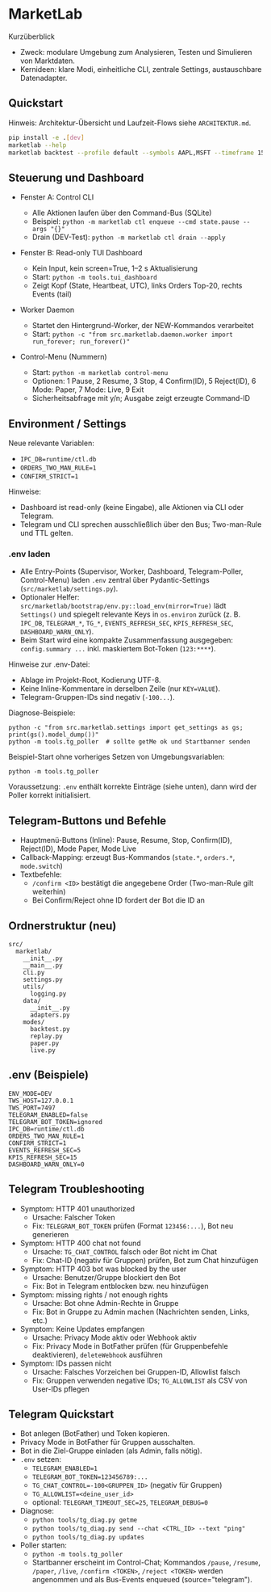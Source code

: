 
# MarketLab

Kurzüberblick
- Zweck: modulare Umgebung zum Analysieren, Testen und Simulieren von Marktdaten.
- Kernideen: klare Modi, einheitliche CLI, zentrale Settings, austauschbare Datenadapter.

## Quickstart
Hinweis: Architektur-Übersicht und Laufzeit-Flows siehe `ARCHITEKTUR.md`.
```bash
pip install -e .[dev]
marketlab --help
marketlab backtest --profile default --symbols AAPL,MSFT --timeframe 15m
```

## Steuerung und Dashboard

- Fenster A: Control CLI
  - Alle Aktionen laufen über den Command-Bus (SQLite)
  - Beispiel: `python -m marketlab ctl enqueue --cmd state.pause --args "{}"`
  - Drain (DEV-Test): `python -m marketlab ctl drain --apply`

- Fenster B: Read-only TUI Dashboard
  - Kein Input, kein screen=True, 1–2 s Aktualisierung
  - Start: `python -m tools.tui_dashboard`
  - Zeigt Kopf (State, Heartbeat, UTC), links Orders Top-20, rechts Events (tail)

- Worker Daemon
  - Startet den Hintergrund-Worker, der NEW-Kommandos verarbeitet
  - Start: `python -c "from src.marketlab.daemon.worker import run_forever; run_forever()"`

- Control-Menu (Nummern)
  - Start: `python -m marketlab control-menu`
  - Optionen: 1 Pause, 2 Resume, 3 Stop, 4 Confirm(ID), 5 Reject(ID), 6 Mode: Paper, 7 Mode: Live, 9 Exit
  - Sicherheitsabfrage mit y/n; Ausgabe zeigt erzeugte Command-ID

## Environment / Settings

Neue relevante Variablen:
- `IPC_DB=runtime/ctl.db`
- `ORDERS_TWO_MAN_RULE=1`
- `CONFIRM_STRICT=1`

Hinweise:
- Dashboard ist read-only (keine Eingabe), alle Aktionen via CLI oder Telegram.
- Telegram und CLI sprechen ausschließlich über den Bus; Two-man-Rule und TTL gelten.

### .env laden

- Alle Entry-Points (Supervisor, Worker, Dashboard, Telegram-Poller, Control-Menu) laden `.env` zentral über Pydantic-Settings (`src/marketlab/settings.py`).
- Optionaler Helfer: `src/marketlab/bootstrap/env.py::load_env(mirror=True)` lädt `Settings()` und spiegelt relevante Keys in `os.environ` zurück (z. B. `IPC_DB`, `TELEGRAM_*`, `TG_*`, `EVENTS_REFRESH_SEC`, `KPIS_REFRESH_SEC`, `DASHBOARD_WARN_ONLY`).
- Beim Start wird eine kompakte Zusammenfassung ausgegeben: `config.summary ...` inkl. maskiertem Bot-Token (`123:****`).

Hinweise zur .env-Datei:
- Ablage im Projekt-Root, Kodierung UTF-8.
- Keine Inline-Kommentare in derselben Zeile (nur `KEY=VALUE`).
- Telegram-Gruppen-IDs sind negativ (`-100...`).

Diagnose-Beispiele:
```
python -c "from src.marketlab.settings import get_settings as gs; print(gs().model_dump())"
python -m tools.tg_poller  # sollte getMe ok und Startbanner senden
```

Beispiel-Start ohne vorheriges Setzen von Umgebungsvariablen:
```
python -m tools.tg_poller
```
Voraussetzung: `.env` enthält korrekte Einträge (siehe unten), dann wird der Poller korrekt initialisiert.

## Telegram-Buttons und Befehle

- Hauptmenü-Buttons (Inline): Pause, Resume, Stop, Confirm(ID), Reject(ID), Mode Paper, Mode Live
- Callback-Mapping: erzeugt Bus-Kommandos (`state.*`, `orders.*`, `mode.switch`)
- Textbefehle:
  - `/confirm <ID>` bestätigt die angegebene Order (Two-man-Rule gilt weiterhin)
  - Bei Confirm/Reject ohne ID fordert der Bot die ID an

## Ordnerstruktur (neu)
```
src/
  marketlab/
    __init__.py
    __main__.py
    cli.py
    settings.py
    utils/
      logging.py
    data/
      __init__.py
      adapters.py
    modes/
      backtest.py
      replay.py
      paper.py
      live.py
```

## .env (Beispiele)
```
ENV_MODE=DEV
TWS_HOST=127.0.0.1
TWS_PORT=7497
TELEGRAM_ENABLED=false
TELEGRAM_BOT_TOKEN=ignored
IPC_DB=runtime/ctl.db
ORDERS_TWO_MAN_RULE=1
CONFIRM_STRICT=1
EVENTS_REFRESH_SEC=5
KPIS_REFRESH_SEC=15
DASHBOARD_WARN_ONLY=0
```

## Telegram Troubleshooting

- Symptom: HTTP 401 unauthorized
  - Ursache: Falscher Token
  - Fix: `TELEGRAM_BOT_TOKEN` prüfen (Format `123456:...`), Bot neu generieren
- Symptom: HTTP 400 chat not found
  - Ursache: `TG_CHAT_CONTROL` falsch oder Bot nicht im Chat
  - Fix: Chat-ID (negativ für Gruppen) prüfen, Bot zum Chat hinzufügen
- Symptom: HTTP 403 bot was blocked by the user
  - Ursache: Benutzer/Gruppe blockiert den Bot
  - Fix: Bot in Telegram entblocken bzw. neu hinzufügen
- Symptom: missing rights / not enough rights
  - Ursache: Bot ohne Admin-Rechte in Gruppe
  - Fix: Bot in Gruppe zu Admin machen (Nachrichten senden, Links, etc.)
- Symptom: Keine Updates empfangen
  - Ursache: Privacy Mode aktiv oder Webhook aktiv
  - Fix: Privacy Mode in BotFather prüfen (für Gruppenbefehle deaktivieren), `deleteWebhook` ausführen
- Symptom: IDs passen nicht
  - Ursache: Falsches Vorzeichen bei Gruppen-ID, Allowlist falsch
  - Fix: Gruppen verwenden negative IDs; `TG_ALLOWLIST` als CSV von User-IDs pflegen

## Telegram Quickstart

- Bot anlegen (BotFather) und Token kopieren.
- Privacy Mode in BotFather für Gruppen ausschalten.
- Bot in die Ziel-Gruppe einladen (als Admin, falls nötig).
- `.env` setzen:
  - `TELEGRAM_ENABLED=1`
  - `TELEGRAM_BOT_TOKEN=123456789:...`
  - `TG_CHAT_CONTROL=-100<GRUPPEN_ID>` (negativ für Gruppen)
  - `TG_ALLOWLIST=<deine_user_id>`
  - optional: `TELEGRAM_TIMEOUT_SEC=25`, `TELEGRAM_DEBUG=0`
- Diagnose:
  - `python tools/tg_diag.py getme`
  - `python tools/tg_diag.py send --chat <CTRL_ID> --text "ping"`
  - `python tools/tg_diag.py updates`
- Poller starten:
  - `python -m tools.tg_poller`
  - Startbanner erscheint im Control-Chat; Kommandos `/pause`, `/resume`, `/paper`, `/live`, `/confirm <TOKEN>`, `/reject <TOKEN>` werden angenommen und als Bus-Events enqueued (source="telegram").
